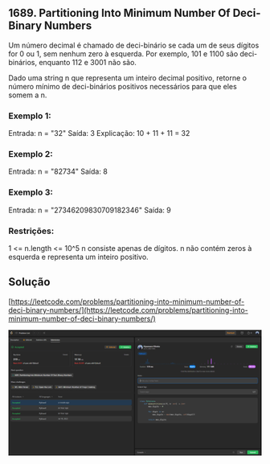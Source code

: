 ## 1689. Partitioning Into Minimum Number Of Deci-Binary Numbers
Um número decimal é chamado de deci-binário se cada um de seus dígitos for 0 ou 1, sem nenhum zero à esquerda. Por exemplo, 101 e 1100 são deci-binários, enquanto 112 e 3001 não são.

Dado uma string n que representa um inteiro decimal positivo, retorne o número mínimo de deci-binários positivos necessários para que eles somem a n.

### Exemplo 1:
Entrada: n = "32"
Saída: 3
Explicação: 10 + 11 + 11 = 32

### Exemplo 2:
Entrada: n = "82734"
Saída: 8

### Exemplo 3:
Entrada: n = "27346209830709182346"
Saída: 9

### Restrições:
1 <= n.length <= 10^5
n consiste apenas de dígitos.
n não contém zeros à esquerda e representa um inteiro positivo.

## Solução
[https://leetcode.com/problems/partitioning-into-minimum-number-of-deci-binary-numbers/](https://leetcode.com/problems/partitioning-into-minimum-number-of-deci-binary-numbers/)

![solucao_Klyssmann](/assets/1689.PNG)